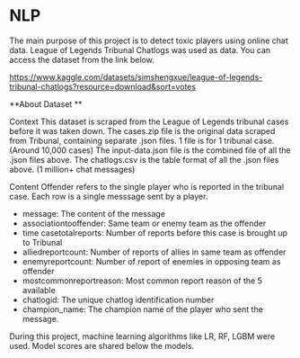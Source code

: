 # NLP

The main purpose of this project is to detect toxic players using online chat data. League of Legends Tribunal Chatlogs was used as data.
You can access the dataset from the link below.

https://www.kaggle.com/datasets/simshengxue/league-of-legends-tribunal-chatlogs?resource=download&sort=votes

**About Dataset **

Context
This dataset is scraped from the League of Legends tribunal cases before it was taken down.
The cases.zip file is the original data scraped from Tribunal, containing separate .json files. 1 file is for 1 tribunal case. (Around 10,000 cases)
The input-data.json file is the combined file of all the .json files above.
The chatlogs.csv is the table format of all the .json files above. (1 million+ chat messages)

Content
Offender refers to the single player who is reported in the tribunal case.
Each row is a single messsage sent by a player.

* message: The content of the message
* associationtooffender: Same team or enemy team as the offender
* time casetotalreports: Number of reports before this case is brought up to Tribunal
* alliedreportcount: Number of reports of allies in same team as offender
* enemyreportcount: Number of report of enemies in opposing team as offender
* mostcommonreportreason: Most common report reason of the 5 available
* chatlogid: The unique chatlog identification number
* champion_name: The champion name of the player who sent the message.

During this project, machine learning algorithms like LR, RF, LGBM were used. Model scores are shared below the models.
